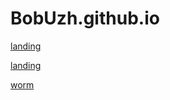 # BobUzh.github.io


 [landing](https://bobuzh.github.io/landing/ "landing FlexBox")
 
 [landing](https://bobuzh.github.io/landing_2/ "landing Bootstrap")
 
 [worm](https://bobuzh.github.io/worm/ "tetris")
